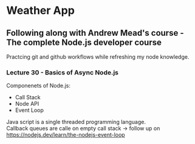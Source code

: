 # Weather App
## Following along with Andrew Mead's course - The complete Node.js developer course
Practcing git and github workflows while refreshing my node knowledge. 

### Lecture 30 - Basics of Async Node.js
Componenets of Node.js:

- Call Stack
- Node API
- Event Loop

Java script is a single threaded programming language.  
Callback queues are calle on empty call stack -> 
  follow up on https://nodejs.dev/learn/the-nodejs-event-loop



